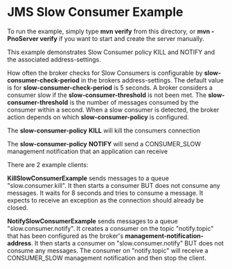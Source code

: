 # JMS Slow Consumer Example

To run the example, simply type **mvn verify** from this directory, or **mvn -PnoServer verify** if you want to start and create the server manually.

This example demonstrates Slow Consumer policy KILL and NOTIFY and the associated address-settings.

How often the broker checks for Slow Consumers is configurable by **slow-consumer-check-period** in the brokers address-settings. The default value is for **slow-consumer-check-period** is 5 seconds. A broker considers a consumer slow if the **slow-consumer-threshold** is not been met. The **slow-consumer-threshold** is the number of messages consumed by the consumer within a second. When a slow consumer is detected, the broker action depends on which **slow-consumer-policy** is configured.

The **slow-consumer-policy** **KILL** will kill the consumers connection

The **slow-consumer-policy** **NOTIFY** will send a CONSUMER_SLOW management notification that an application can receive

There are 2 example clients:

**KillSlowConsumerExample** sends messages to a queue "slow.consumer.kill". It then starts a consumer BUT does not consume any messages. It waits for 8 seconds and tries to consume a message. It expects to receive an exception as the connection should already be closed.

**NotifySlowConsumerExample** sends messages to a queue "slow.consumer.notify". It creates a consumer on the topic "notify.topic" that has been configured as the broker's **management-notification-address**. It then starts a consumer on "slow.consumer.notify" BUT does not consume any messages. The consumer on "notify.topic" will receive a CONSUMER_SLOW management notification and then stop the client.